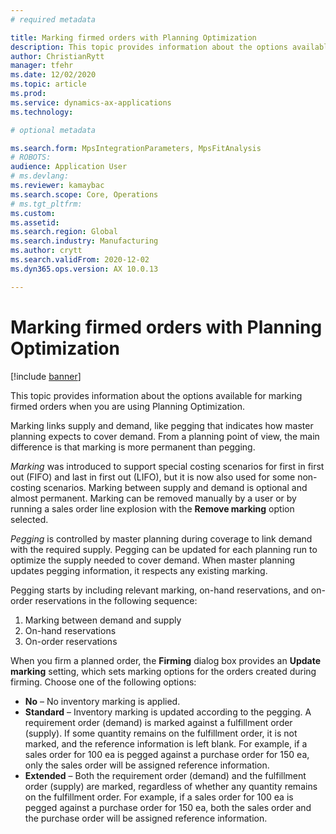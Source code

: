 ```yaml
---
# required metadata

title: Marking firmed orders with Planning Optimization
description: This topic provides information about the options available for marking firmed orders when you are using Planning Optimization. 
author: ChristianRytt
manager: tfehr
ms.date: 12/02/2020
ms.topic: article
ms.prod: 
ms.service: dynamics-ax-applications
ms.technology: 

# optional metadata

ms.search.form: MpsIntegrationParameters, MpsFitAnalysis
# ROBOTS: 
audience: Application User
# ms.devlang: 
ms.reviewer: kamaybac
ms.search.scope: Core, Operations
# ms.tgt_pltfrm: 
ms.custom: 
ms.assetid: 
ms.search.region: Global
ms.search.industry: Manufacturing
ms.author: crytt
ms.search.validFrom: 2020-12-02
ms.dyn365.ops.version: AX 10.0.13

---
```

# Marking firmed orders with Planning Optimization

[!include [banner](../../includes/banner.md)]

This topic provides information about the options available for marking firmed orders when you are using Planning Optimization.

Marking links supply and demand, like pegging that indicates how master planning expects to cover demand. From a planning point of view, the main difference is that marking is more permanent than pegging.

*Marking* was introduced to support special costing scenarios for first in first out (FIFO) and last in first out (LIFO), but it is now also used for some non-costing scenarios. Marking between supply and demand is optional and almost permanent. Marking can be removed manually by a user or by running a sales order line explosion with the **Remove marking** option selected.

*Pegging* is controlled by master planning during coverage to link demand with the required supply. Pegging can be updated for each planning run to optimize the supply needed to cover demand. When master planning updates pegging information, it respects any existing marking.

Pegging starts by including relevant marking, on-hand reservations, and on-order reservations in the following sequence:

1. Marking between demand and supply
1. On-hand reservations
1. On-order reservations

When you firm a planned order, the **Firming** dialog box provides an **Update marking** setting, which sets marking options for the orders created during firming. Choose one of the following options:

- **No** – No inventory marking is applied.
- **Standard** – Inventory marking is updated according to the pegging. A requirement order (demand) is marked against a fulfillment order (supply). If some quantity remains on the fulfillment order, it is not marked, and the reference information is left blank. For example, if a sales order for 100 ea is pegged against a purchase order for 150 ea, only the sales order will be assigned reference information.
- **Extended** – Both the requirement order (demand) and the fulfillment order (supply) are marked, regardless of whether any quantity remains on the fulfillment order. For example, if a sales order for 100 ea is pegged against a purchase order for 150 ea, both the sales order and the purchase order will be assigned reference information.
